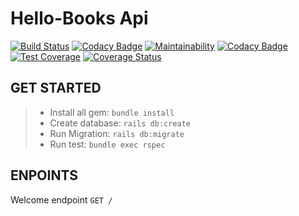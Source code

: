 # Hello-Books Api

[![Build Status](https://travis-ci.com/abayo-luc/hello-books.svg?branch=develop)](https://travis-ci.com/abayo-luc/hello-books) [![Codacy Badge](https://api.codacy.com/project/badge/Grade/40b39a7ea89849a9ac59e286de1629b5)](https://www.codacy.com/manual/luc.bayo/hello-books?utm_source=github.com&utm_medium=referral&utm_content=abayo-luc/hello-books&utm_campaign=Badge_Grade) [![Maintainability](https://api.codeclimate.com/v1/badges/6a6a3e5e3cc0204b0f26/maintainability)](https://codeclimate.com/github/abayo-luc/hello-books-rb/maintainability) [![Codacy Badge](https://api.codacy.com/project/badge/Coverage/40b39a7ea89849a9ac59e286de1629b5)](https://www.codacy.com/manual/luc.bayo/hello-books?utm_source=github.com&utm_medium=referral&utm_content=abayo-luc/hello-books&utm_campaign=Badge_Coverage) [![Test Coverage](https://api.codeclimate.com/v1/badges/6a6a3e5e3cc0204b0f26/test_coverage)](https://codeclimate.com/github/abayo-luc/hello-books-rb/test_coverage) [![Coverage Status](https://coveralls.io/repos/github/abayo-luc/hello-books/badge.svg?branch=develop)](https://coveralls.io/github/abayo-luc/hello-books?branch=develop)

## GET STARTED

> - Install all gem: `bundle install`
> - Create database: `rails db:create`
> - Run Migration: `rails db:migrate`
> - Run test: `bundle exec rspec`

## ENPOINTS

Welcome endpoint `GET /`
